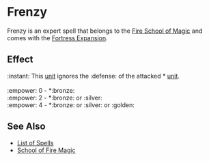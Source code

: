 # Frenzy

Frenzy is an expert spell that belongs to the [Fire School of Magic](school_of_fire_magic.md) and comes with the [Fortress Expansion](../content.md).


## Effect

:instant: This [unit](../units.md) ignores the :defense: of the attacked \* [unit](../units.md).<br><br>:empower: 0 - \*:bronze:<br>:empower: 2 - \*:bronze: or :silver:<br>:empower: 4 - \*:bronze: or :silver: or :golden:


## See Also

- [List of Spells](../spells.md)
- [School of Fire Magic](school_of_fire_magic.md)
